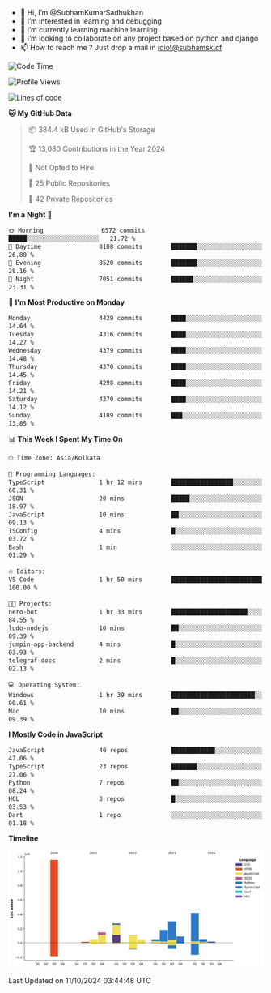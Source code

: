 - 👋 Hi, I’m @SubhamKumarSadhukhan
- 👀 I’m interested in learning and debugging
- 🌱 I’m currently learning machine learning
- 💞️ I’m looking to collaborate on any project based on python and django
- 📫 How to reach me ?
      Just drop a mail in idiot@subhamsk.cf

<!---
SubhamKumarSadhukhan/SubhamKumarSadhukhan is a ✨ special ✨ repository because its `README.md` (this file) appears on your GitHub profile.
You can click the Preview link to take a look at your changes.
--->


<!--START_SECTION:waka-->
![Code Time](http://img.shields.io/badge/Code%20Time-2%2C555%20hrs%2016%20mins-blue)

![Profile Views](http://img.shields.io/badge/Profile%20Views-1-blue)

![Lines of code](https://img.shields.io/badge/From%20Hello%20World%20I%27ve%20Written-2.8%20million%20lines%20of%20code-blue)

**🐱 My GitHub Data** 

> 📦 384.4 kB Used in GitHub's Storage 
 > 
> 🏆 13,080 Contributions in the Year 2024
 > 
> 🚫 Not Opted to Hire
 > 
> 📜 25 Public Repositories 
 > 
> 🔑 42 Private Repositories 
 > 
**I'm a Night 🦉** 

```text
🌞 Morning                6572 commits        █████░░░░░░░░░░░░░░░░░░░░   21.72 % 
🌆 Daytime                8108 commits        ███████░░░░░░░░░░░░░░░░░░   26.80 % 
🌃 Evening                8520 commits        ███████░░░░░░░░░░░░░░░░░░   28.16 % 
🌙 Night                  7051 commits        ██████░░░░░░░░░░░░░░░░░░░   23.31 % 
```
📅 **I'm Most Productive on Monday** 

```text
Monday                   4429 commits        ████░░░░░░░░░░░░░░░░░░░░░   14.64 % 
Tuesday                  4316 commits        ████░░░░░░░░░░░░░░░░░░░░░   14.27 % 
Wednesday                4379 commits        ████░░░░░░░░░░░░░░░░░░░░░   14.48 % 
Thursday                 4370 commits        ████░░░░░░░░░░░░░░░░░░░░░   14.45 % 
Friday                   4298 commits        ████░░░░░░░░░░░░░░░░░░░░░   14.21 % 
Saturday                 4270 commits        ████░░░░░░░░░░░░░░░░░░░░░   14.12 % 
Sunday                   4189 commits        ███░░░░░░░░░░░░░░░░░░░░░░   13.85 % 
```


📊 **This Week I Spent My Time On** 

```text
🕑︎ Time Zone: Asia/Kolkata

💬 Programming Languages: 
TypeScript               1 hr 12 mins        █████████████████░░░░░░░░   66.31 % 
JSON                     20 mins             █████░░░░░░░░░░░░░░░░░░░░   18.97 % 
JavaScript               10 mins             ██░░░░░░░░░░░░░░░░░░░░░░░   09.13 % 
TSConfig                 4 mins              █░░░░░░░░░░░░░░░░░░░░░░░░   03.72 % 
Bash                     1 min               ░░░░░░░░░░░░░░░░░░░░░░░░░   01.29 % 

🔥 Editors: 
VS Code                  1 hr 50 mins        █████████████████████████   100.00 % 

🐱‍💻 Projects: 
nero-bot                 1 hr 33 mins        █████████████████████░░░░   84.55 % 
ludo-nodejs              10 mins             ██░░░░░░░░░░░░░░░░░░░░░░░   09.39 % 
jumpin-app-backend       4 mins              █░░░░░░░░░░░░░░░░░░░░░░░░   03.93 % 
telegraf-docs            2 mins              █░░░░░░░░░░░░░░░░░░░░░░░░   02.13 % 

💻 Operating System: 
Windows                  1 hr 39 mins        ███████████████████████░░   90.61 % 
Mac                      10 mins             ██░░░░░░░░░░░░░░░░░░░░░░░   09.39 % 
```

**I Mostly Code in JavaScript** 

```text
JavaScript               40 repos            ████████████░░░░░░░░░░░░░   47.06 % 
TypeScript               23 repos            ███████░░░░░░░░░░░░░░░░░░   27.06 % 
Python                   7 repos             ██░░░░░░░░░░░░░░░░░░░░░░░   08.24 % 
HCL                      3 repos             █░░░░░░░░░░░░░░░░░░░░░░░░   03.53 % 
Dart                     1 repo              ░░░░░░░░░░░░░░░░░░░░░░░░░   01.18 % 
```



**Timeline**

![Lines of Code chart](https://raw.githubusercontent.com/SubhamKumarSadhukhan/SubhamKumarSadhukhan/main/assets/bar_graph.png)


 Last Updated on 11/10/2024 03:44:48 UTC
<!--END_SECTION:waka-->
